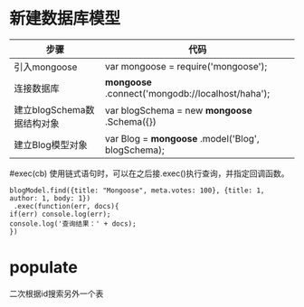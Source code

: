 # 新建数据库模型

|         步骤|         代码|
|------------|-----------------------------------|
|引入mongoose|var mongoose = require('mongoose');|
|连接数据库   | **mongoose** .connect('mongodb://localhost/haha');|
|建立blogSchema数据结构对象|var blogSchema = new **mongoose** .Schema({})|
|建立Blog模型对象|var Blog = **mongoose** .model('Blog', blogSchema);|





#exec(cb)
使用链式语句时，可以在之后接.exec()执行查询，并指定回调函数。

```
blogModel.find({title: "Mongoose", meta.votes: 100}, {title: 1, author: 1, body: 1})
 .exec(function(err, docs){
if(err) console.log(err);
console.log('查询结果：' + docs);
})
```

# populate

二次根据id搜索另外一个表

